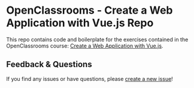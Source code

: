 # OpenClassrooms - Create a Web Application with Vue.js Repo

This repo contains code and boilerplate for the exercises contained in the OpenClassrooms course: [Create a Web Application with Vue.js](https://openclassrooms.com/en/courses/5664336-create-a-web-application-with-vue-js).

## Feedback & Questions

If you find any issues or have questions, please [create a new issue](https://github.com/OpenClassrooms-Student-Center/Vue/issues/new)!

